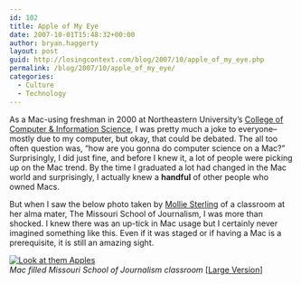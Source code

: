 ```yaml
---
id: 102
title: Apple of My Eye
date: 2007-10-01T15:48:32+00:00
author: bryan.haggerty
layout: post
guid: http://losingcontext.com/blog/2007/10/apple_of_my_eye.php
permalink: /blog/2007/10/apple_of_my_eye/
categories:
  - Culture
  - Technology
---
```

As a Mac-using freshman in 2000 at Northeastern University&#8217;s [College of Computer & Information Science](http://www.ccis.neu.edu), I was pretty much a joke to everyone&#8211;mostly due to my computer, but okay, that could be debated. The all too often question was, &#8220;how are you gonna do computer science on a Mac?&#8221; Surprisingly, I did just fine, and before I knew it, a lot of people were picking up on the Mac trend. By the time I graduated a lot had changed in the Mac world and surprisingly, I actually knew a **handful** of other people who owned Macs.

But when I saw the below photo taken by [Mollie Sterling](http://www.molliesterling.com/blog/?p=218) of a classroom at her alma mater, The Missouri School of Journalism, I was more than shocked. I knew there was an up-tick in Mac usage but I certainly never imagined something like this. Even if it was staged or if having a Mac is a prerequisite, it is still an amazing sight.

<p class="figure-centered">
  <a href="http://bryanhaggerty.com/blog/wp-content/uploads/2007/10/look-at-them-apples.jpg"><img src='http://bryanhaggerty.com/blog/wp-content/uploads/2007/10/look-at-them-apples_small.jpg' alt='Look at them Apples' /></a><br /><em>Mac filled Missouri School of Journalism classroom</em> [<a href="http://bryanhaggerty.com/blog/wp-content/uploads/2007/10/look-at-them-apples.jpg">Large Version</a>]
</p>